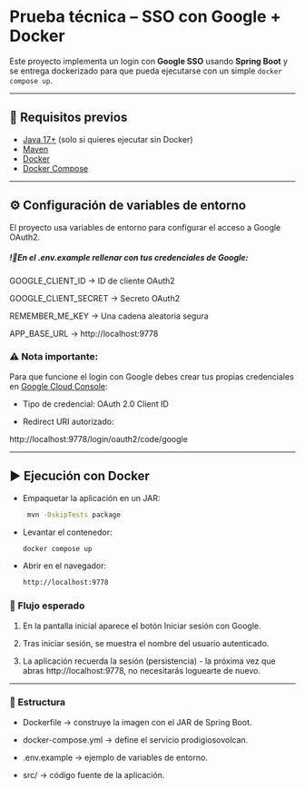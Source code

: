# Prueba técnica – SSO con Google + Docker

Este proyecto implementa un login con **Google SSO** usando **Spring Boot** y se entrega dockerizado para que pueda ejecutarse con un simple `docker compose up`.

---

## 🚀 Requisitos previos
- [Java 17+](https://adoptium.net/) (solo si quieres ejecutar sin Docker)
- [Maven](https://maven.apache.org/)
- [Docker](https://docs.docker.com/get-docker/)
- [Docker Compose](https://docs.docker.com/compose/)

---

## ⚙️ Configuración de variables de entorno
El proyecto usa variables de entorno para configurar el acceso a Google OAuth2.


##### !🔹En el .env.example rellenar con tus credenciales de Google:

GOOGLE_CLIENT_ID → ID de cliente OAuth2

GOOGLE_CLIENT_SECRET → Secreto OAuth2

REMEMBER_ME_KEY → Una cadena aleatoria segura

APP_BASE_URL → http://localhost:9778



### ⚠️ Nota importante:

Para que funcione el login con Google debes crear tus propias credenciales en [Google Cloud Console](https://console.cloud.google.com/welcome?project=seventh-sunbeam-471715-g2):

- Tipo de credencial: OAuth 2.0 Client ID

- Redirect URI autorizado:


http://localhost:9778/login/oauth2/code/google

---

## ▶️ Ejecución con Docker

- Empaquetar la aplicación en un JAR:

  ```bash
   mvn -DskipTests package 

- Levantar el contenedor:

   ```bash
   docker compose up

- Abrir en el navegador:

   ```bash
   http://localhost:9778
 

### 🧪 Flujo esperado

1. En la pantalla inicial aparece el botón Iniciar sesión con Google.

2. Tras iniciar sesión, se muestra el nombre del usuario autenticado.

3. La aplicación recuerda la sesión (persistencia) - la próxima vez que abras http://localhost:9778, no necesitarás loguearte de nuevo.

---

### 📂 Estructura

- Dockerfile → construye la imagen con el JAR de Spring Boot.

- docker-compose.yml → define el servicio prodigiosovolcan.

- .env.example → ejemplo de variables de entorno.

- src/ → código fuente de la aplicación.